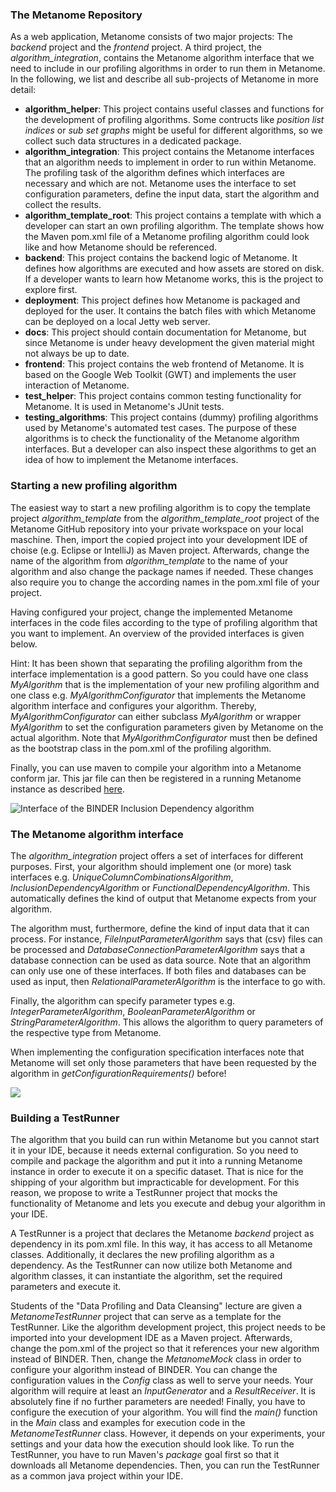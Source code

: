 ### The Metanome Repository
As a web application, Metanome consists of two major projects: The _backend_ project and the _frontend_ project. A third project, the _algorithm_integration_, contains the Metanome algorithm interface that we need to include in our profiling algorithms in order to run them in Metanome. In the following, we list and describe all sub-projects of Metanome in more detail:

* **algorithm_helper**: This project contains useful classes and functions for the development of profiling algorithms. Some contructs like _position list indices_ or _sub set graphs_ might be useful for different algorithms, so we collect such data structures in a dedicated package.
* **algorithm_integration**: This project contains the Metanome interfaces that an algorithm needs to implement in order to run within Metanome. The profiling task of the algorithm defines which interfaces are necessary and which are not. Metanome uses the interface to set configuration parameters, define the input data, start the algorithm and collect the results.
* **algorithm_template_root**: This project contains a template with which a developer can start an own profiling algorithm. The template shows how the Maven pom.xml file of a Metanome profiling algorithm could look like and how Metanome should be referenced. 
* **backend**: This project contains the backend logic of Metanome. It defines how algorithms are executed and how assets are stored on disk. If a developer wants to learn how Metanome works, this is the project to explore first.
* **deployment**: This project defines how Metanome is packaged and deployed for the user. It contains the batch files with which Metanome can be deployed on a local Jetty web server.
* **docs**: This project should contain documentation for Metanome, but since Metanome is under heavy development the given material might not always be up to date.
* **frontend**: This project contains the web frontend of Metanome. It is based on the Google Web Toolkit (GWT) and implements the user interaction of Metanome.
* **test_helper**: This project contains common testing functionality for Metanome. It is used in Metanome's JUnit tests.
* **testing_algorithms**: This project contains (dummy) profiling algorithms used by Metanome's automated test cases. The purpose of these algorithms is to check the functionality of the Metanome algorithm interfaces. But a developer can also inspect these algorithms to get an idea of how to implement the Metanome interfaces. 

### Starting a new profiling algorithm
The easiest way to start a new profiling algorithm is to copy the template project _algorithm_template_ from the _algorithm_template_root_ project of the Metanome GitHub repository into your private workspace on your local maschine. Then, import the copied project into your development IDE of choise (e.g. Eclipse or IntelliJ) as Maven project. Afterwards, change the name of the algorithm from _algorithm_template_ to the name of your algorithm and also change the package names if needed. These changes also require you to change the according names in the pom.xml file of your project.

Having configured your project, change the implemented Metanome interfaces in the code files according to the type of profiling algorithm that you want to implement. An overview of the provided interfaces is given below. 

Hint: It has been shown that separating the profiling algorithm from the interface implementation is a good pattern. So you could have one class _MyAlgorithm_ that is the implementation of your new profiling algorithm and one class e.g. _MyAlgorithmConfigurator_ that implements the Metanome algorithm interface and configures your algorithm. Thereby, _MyAlgorithmConfigurator_ can either subclass _MyAlgorithm_ or wrapper _MyAlgorithm_ to set the configuration parameters given by Metanome on the actual algorithm. Note that _MyAlgorithmConfigurator_ must then be defined as the bootstrap class in the pom.xml of the profiling algorithm.

Finally, you can use maven to compile your algorithm into a Metanome conform jar. This jar file can then be registered in a running Metanome instance as described [here](https://github.com/HPI-Information-Systems/Metanome/wiki/Metanome-User-Guide).

![Interface of the BINDER Inclusion Dependency algorithm](https://hpi.de/fileadmin/hpi/FG_Naumann/projekte/repeatability/DataProfiling/Metanome/interface.png)

### The Metanome algorithm interface
The _algorithm_integration_ project offers a set of interfaces for different purposes. First, your algorithm should implement one (or more) task interfaces e.g. _UniqueColumnCombinationsAlgorithm_,  _InclusionDependencyAlgorithm_ or _FunctionalDependencyAlgorithm_. This automatically defines the kind of output that Metanome expects from your algorithm. 

The algorithm must, furthermore, define the kind of input data that it can process. For instance, _FileInputParameterAlgorithm_ says that (csv) files can be processed and _DatabaseConnectionParameterAlgorithm_ says that a database connection can be used as data source. Note that an algorithm can only use one of these interfaces. If both files and databases can be used as input, then _RelationalParameterAlgorithm_ is the interface to go with.

Finally, the algorithm can specify parameter types e.g. _IntegerParameterAlgorithm_, _BooleanParameterAlgorithm_ or _StringParameterAlgorithm_. This allows the algorithm to query parameters of the respective type from Metanome. 

When implementing the configuration specification interfaces note that Metanome will set only those parameters that have been requested by the algorithm in _getConfigurationRequirements()_ before!

![](https://github.com/HPI-Information-Systems/Metanome/wiki/algorithm_types.png)

### Building a TestRunner
The algorithm that you build can run within Metanome but you cannot start it in your IDE, because it needs external configuration. So you need to compile and package the algorithm and put it into a running Metanome instance in order to execute it on a specific dataset. That is nice for the shipping of your algorithm but impracticable for development. For this reason, we propose to write a TestRunner project that mocks the functionality of Metanome and lets you execute and debug your algorithm in your IDE.

A TestRunner is a project that declares the Metanome _backend_ project as dependency in its pom.xml file. In this way, it has access to all Metanome classes. Additionally, it declares the new profiling algorithm as a dependency. As the TestRunner can now utilize both Metanome and algorithm classes, it can instantiate the algorithm, set the required parameters and execute it. 

Students of the "Data Profiling and Data Cleansing" lecture are given a _MetanomeTestRunner_ project that can serve as a template for the TestRunner. Like the algorithm development project, this project needs to be imported into your development IDE as a Maven project. Afterwards, change the pom.xml of the project so that it references your new algorithm instead of BINDER. Then, change the _MetanomeMock_ class in order to configure your algorithm instead of BINDER. You can change the configuration values in the _Config_ class as well to serve your needs. Your algorithm will require at least an _InputGenerator_ and a _ResultReceiver_. It is absolutely fine if no further parameters are needed! Finally, you have to configure the execution of your algorithm. You will find the _main()_ function in the _Main_ class and examples for execution code in the _MetanomeTestRunner_ class. However, it depends on your experiments, your settings and your data how the execution should look like. To run the TestRunner, you have to run Maven's _package_ goal first so that it downloads all Metanome dependencies. Then, you can run the TestRunner as a common java project within your IDE.

